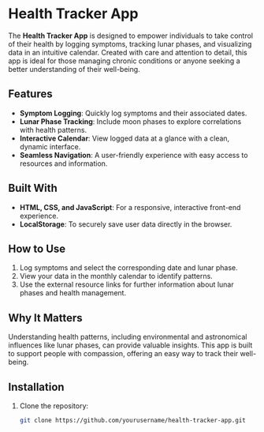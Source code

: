 # Health Tracker App

The **Health Tracker App** is designed to empower individuals to take control of their health by logging symptoms, tracking lunar phases, and visualizing data in an intuitive calendar. Created with care and attention to detail, this app is ideal for those managing chronic conditions or anyone seeking a better understanding of their well-being.

## Features
- **Symptom Logging**: Quickly log symptoms and their associated dates.
- **Lunar Phase Tracking**: Include moon phases to explore correlations with health patterns.
- **Interactive Calendar**: View logged data at a glance with a clean, dynamic interface.
- **Seamless Navigation**: A user-friendly experience with easy access to resources and information.

## Built With
- **HTML, CSS, and JavaScript**: For a responsive, interactive front-end experience.
- **LocalStorage**: To securely save user data directly in the browser.

## How to Use
1. Log symptoms and select the corresponding date and lunar phase.
2. View your data in the monthly calendar to identify patterns.
3. Use the external resource links for further information about lunar phases and health management.

## Why It Matters
Understanding health patterns, including environmental and astronomical influences like lunar phases, can provide valuable insights. This app is built to support people with compassion, offering an easy way to track their well-being.

## Installation
1. Clone the repository:
   ```bash
   git clone https://github.com/yourusername/health-tracker-app.git

